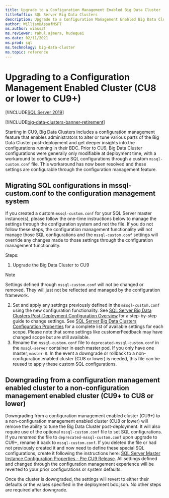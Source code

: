 ```yaml
---
title: Upgrade to a Configuration Management Enabled Big Data Cluster
titleSuffix: SQL Server Big Data Clusters
description: Upgrade to a Configuration Management Enabled Big Data Cluster
author: WilliamDAssafMSFT
ms.author: wiassaf
ms.reviewer: rahul.ajmera, hudequei
ms.date: 02/11/2021
ms.prod: sql
ms.technology: big-data-cluster
ms.topic: reference
---
```


# Upgrading to a Configuration Management Enabled Cluster (CU8 or lower to CU9+)

[!INCLUDE[SQL Server 2019](../includes/applies-to-version/sqlserver2019.md)]

[!INCLUDE[big-data-clusters-banner-retirement](../includes/bdc-banner-retirement.md)]

Starting in CU9, Big Data Clusters includes a configuration management feature that enables administrators to alter or tune various parts of the Big Data Cluster post-deployment and get deeper insights into the configurations running in their BDC. Prior to CU9, Big Data Cluster configurations were generally only modifiable at deployment time, with a workaround to configure some SQL configurations through a custom `mssql-custom.conf` file. This workaround has now been resolved and these settings are configurable through the configuration management feature.

## Migrating SQL configurations in mssql-custom.conf to the configuration management system
If you created a custom `mssql-custom.conf` for your SQL Server master instance(s), please follow the one-time instructions below to manage the settings through the configuration system and not the file. If you do not follow these steps, the configuration management functionality will not manage those SQL configurations and the `mssql-custom.conf` settings will override any changes made to those settings through the configuration management functionality.

Steps:
1. Upgrade the Big Data Cluster to CU9
> [!NOTE]
> Settings defined through `mssql-custom.conf` will not be changed or removed. They will just not be reflected and managed by the configuration framework.

2. Set and apply any settings previously defined in the `mssql-custom.conf` using the new configuration functionality. See [SQL Server Big Data Clusters Post-Deployment Configuration Overview](configure-bdc-postdeployment.md) for a step-by-step guide to change settings. See [SQL Server Big Data Clusters Configuration Properties](reference-config-bdc-overview.md) for a complete list of available settings for each scope. Please note that some settings like customerFeedback may have changed scope but are still available.
3. Rename the `mssql-custom.conf` file to `deprecated-mssql-custom.conf` in the `mssql-server` container in each master pod. If you only have one master, `master-0`. In the event a downgrade or rollback to a non-configuration enabled cluster (CU8 or lower) is needed, this file can be reused to apply these custom SQL configurations.

## Downgrading from a configuration management enabled cluster to a non-configuration management enabled cluster (CU9+ to CU8 or lower)
Downgrading from a configuration management enabled cluster (CU9+) to a non-configuration management enabled cluster (CU8 or lower) will remove the ability to tune the Big Data Cluster post-deployment. It will also require use of the optional `mssql-custom.conf` file to set SQL configurations. If you renamed the file to `deprecated-mssql-custom.conf` upon upgrade to CU9+, rename it back to `mssql-custom.conf`. If you deleted the file or had not previously created it and now need to define these special SQL configurations, create it following the instructions here: [SQL Server Master Instance Configuration Properties -  Pre CU9 Release](reference-config-master-instance.md). All settings defined and changed through the configuration management experience will be reverted to your prior configurations or system defaults. 

Once the cluster is downgraded, the settings will revert to either their defaults or the values specified in the deployment bdc.json. No other steps are required after downgrade.